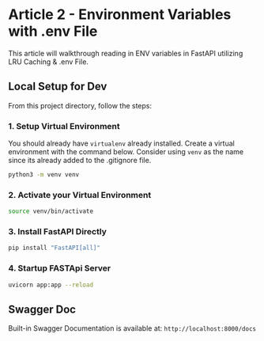 # Article 2 - Environment Variables with .env File

This article will walkthrough reading in ENV variables in FastAPI utilizing LRU Caching & .env File.  

## Local Setup for Dev
From this project directory, follow the steps:
### 1. Setup Virtual Environment
You should already have `virtualenv` already installed.
Create a virtual environment with the command below. Consider using `venv` as the name since its already added to the .gitignore file. 

```bash
python3 -m venv venv
```

### 2. Activate your Virtual Environment

```bash
source venv/bin/activate
```

### 3. Install FastAPI Directly
```bash
pip install "FastAPI[all]"
 ```

### 4. Startup FASTApi Server
```bash
uvicorn app:app --reload
 ```

## Swagger Doc
Built-in Swagger Documentation is available at: `http://localhost:8000/docs`